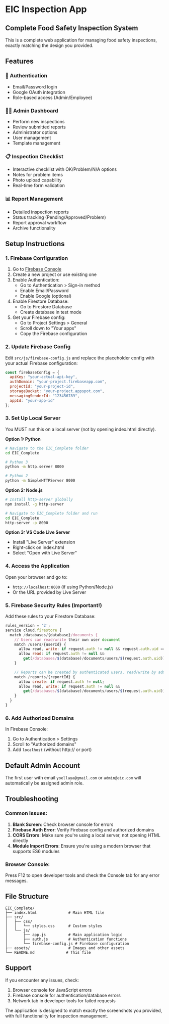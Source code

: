 # EIC Inspection App

## Complete Food Safety Inspection System

This is a complete web application for managing food safety inspections, exactly matching the design you provided.

## Features

### 🔐 Authentication
- Email/Password login
- Google OAuth integration
- Role-based access (Admin/Employee)

### 👨‍💼 Admin Dashboard
- Perform new inspections
- Review submitted reports
- Administrator options
- User management
- Template management

### 📋 Inspection Checklist
- Interactive checklist with OK/Problem/N/A options
- Notes for problem items
- Photo upload capability
- Real-time form validation

### 📊 Report Management
- Detailed inspection reports
- Status tracking (Pending/Approved/Problem)
- Report approval workflow
- Archive functionality

## Setup Instructions

### 1. Firebase Configuration
1. Go to [Firebase Console](https://console.firebase.google.com/)
2. Create a new project or use existing one
3. Enable Authentication:
   - Go to Authentication > Sign-in method
   - Enable Email/Password
   - Enable Google (optional)
4. Enable Firestore Database:
   - Go to Firestore Database
   - Create database in test mode
5. Get your Firebase config:
   - Go to Project Settings > General
   - Scroll down to "Your apps"
   - Copy the Firebase configuration

### 2. Update Firebase Config
Edit `src/js/firebase-config.js` and replace the placeholder config with your actual Firebase configuration:

```javascript
const firebaseConfig = {
  apiKey: "your-actual-api-key",
  authDomain: "your-project.firebaseapp.com",
  projectId: "your-project-id",
  storageBucket: "your-project.appspot.com",
  messagingSenderId: "123456789",
  appId: "your-app-id"
};
```

### 3. Set Up Local Server
You MUST run this on a local server (not by opening index.html directly).

**Option 1: Python**
```bash
# Navigate to the EIC_Complete folder
cd EIC_Complete

# Python 3
python -m http.server 8000

# Python 2
python -m SimpleHTTPServer 8000
```

**Option 2: Node.js**
```bash
# Install http-server globally
npm install -g http-server

# Navigate to EIC_Complete folder and run
cd EIC_Complete
http-server -p 8000
```

**Option 3: VS Code Live Server**
- Install "Live Server" extension
- Right-click on index.html
- Select "Open with Live Server"

### 4. Access the Application
Open your browser and go to:
- `http://localhost:8000` (if using Python/Node.js)
- Or the URL provided by Live Server

### 5. Firebase Security Rules (Important!)
Add these rules to your Firestore Database:

```javascript
rules_version = '2';
service cloud.firestore {
  match /databases/{database}/documents {
    // Users can read/write their own user document
    match /users/{userId} {
      allow read, write: if request.auth != null && request.auth.uid == userId;
      allow read: if request.auth != null && 
        get(/databases/$(database)/documents/users/$(request.auth.uid)).data.role in ['admin', 'superadmin'];
    }

    // Reports can be created by authenticated users, read/write by admins
    match /reports/{reportId} {
      allow create: if request.auth != null;
      allow read, write: if request.auth != null && 
        get(/databases/$(database)/documents/users/$(request.auth.uid)).data.role in ['admin', 'superadmin'];
    }
  }
}
```

### 6. Add Authorized Domains
In Firebase Console:
1. Go to Authentication > Settings
2. Scroll to "Authorized domains"
3. Add `localhost` (without http:// or port)

## Default Admin Account
The first user with email `yoellaya@gmail.com` or `admin@eic.com` will automatically be assigned admin role.

## Troubleshooting

### Common Issues:

1. **Blank Screen**: Check browser console for errors
2. **Firebase Auth Error**: Verify Firebase config and authorized domains
3. **CORS Errors**: Make sure you're using a local server, not opening HTML directly
4. **Module Import Errors**: Ensure you're using a modern browser that supports ES6 modules

### Browser Console:
Press F12 to open developer tools and check the Console tab for any error messages.

## File Structure
```
EIC_Complete/
├── index.html              # Main HTML file
├── src/
│   ├── css/
│   │   └── styles.css      # Custom styles
│   └── js/
│       ├── app.js          # Main application logic
│       ├── auth.js         # Authentication functions
│       └── firebase-config.js # Firebase configuration
├── assets/                 # Images and other assets
└── README.md              # This file
```

## Support
If you encounter any issues, check:
1. Browser console for JavaScript errors
2. Firebase console for authentication/database errors
3. Network tab in developer tools for failed requests

The application is designed to match exactly the screenshots you provided, with full functionality for inspection management.
